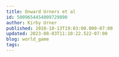 ```yaml
---
title: Onward Urners et al
id: 5009654454009729890
author: Kirby Urner
published: 2010-10-13T19:03:00.000-07:00
updated: 2023-08-03T11:10:22.522-07:00
blog: world_game
tags: 
---
```



